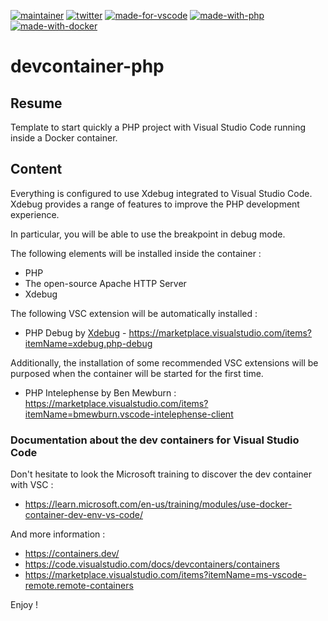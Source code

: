 [![maintainer](https://badgen.net/badge/maintainer/bastgau/orange?color=orange&icon=github)](https://gitHub.com/bastgau)
[![twitter](https://badgen.net/badge/twitter/_bastiengautier/?color=orange&icon=twitter)](https://www.twitter.com/_bastiengautier)
[![made-for-vscode](https://badgen.net/badge/Made%20for/VSCode/?color=blue&icon=visualstudio)](https://code.visualstudio.com/)
[![made-with-php](https://badgen.net/badge/Made%20with/PHP/?color=blue&icon=php)](https://www.php.net/)
[![made-with-docker](https://badgen.net/badge/Made%20with/Docker/?color=blue&icon=docker)](https://www.docker.com/)

# devcontainer-php

## Resume

Template to start quickly a PHP project with Visual Studio Code running inside a Docker container.

## Content

Everything is configured to use Xdebug integrated to Visual Studio Code. Xdebug provides a range of features to improve the PHP development experience.

In particular, you will be able to use the breakpoint in debug mode.

The following elements will be installed inside the container :

- PHP
- The open-source Apache HTTP Server
- Xdebug

The following VSC extension will be automatically installed :

- PHP Debug by [Xdebug](https://xdebug.org/) - https://marketplace.visualstudio.com/items?itemName=xdebug.php-debug

Additionally, the installation of some recommended VSC extensions will be purposed when the container will be started for the first time.

- PHP Intelephense by Ben Mewburn : https://marketplace.visualstudio.com/items?itemName=bmewburn.vscode-intelephense-client

### Documentation about the dev containers for Visual Studio Code

Don't hesitate to look the Microsoft training to discover the dev container with VSC :

- https://learn.microsoft.com/en-us/training/modules/use-docker-container-dev-env-vs-code/

And more information :

- https://containers.dev/
- https://code.visualstudio.com/docs/devcontainers/containers
- https://marketplace.visualstudio.com/items?itemName=ms-vscode-remote.remote-containers

Enjoy !

